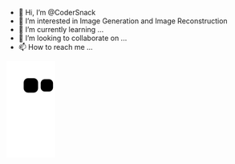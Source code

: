 - 👋 Hi, I’m @CoderSnack
- 👀 I’m interested in Image Generation and Image Reconstruction
- 🌱 I’m currently learning ...
- 💞️ I’m looking to collaborate on ...
- 📫 How to reach me ...

<!---
CoderSnack/CoderSnack is a ✨ special ✨ repository because its `README.md` (this file) appears on your GitHub profile.
You can click the Preview link to take a look at your changes.
--->

![](https://raw.githubusercontent.com/CoderSnack/CoderSnack/main/assets/github-contribution-grid-snake.svg)
